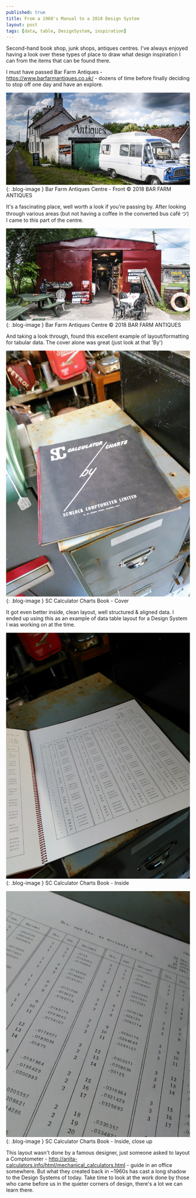 ```yaml
---
published: true
title: From a 1960's Manual to a 2018 Design System
layout: post
tags: [data, table, DesignSystem, inspiration]
---
```

Second-hand book shop, junk shops, antiques centres. I've always enjoyed having a look over these types of place to draw what design inspiration I can from the items that can be found there.

I must have passed Bar Farm Antiques - https://www.barfarmantiques.co.uk/ - dozens of time before finally deciding to stop off one day and have an explore.

![Bar Farm Antiques Centre - Front © 2018 BAR FARM ANTIQUES](https://raw.githubusercontent.com/whitingx/whitingx.github.io/master/_posts/images/bar-farm-front.jpg "Bar Farm Antiques Centre - Front © 2018 BAR FARM ANTIQUES"){: .blog-image }
<span class="blog-image-caption">Bar Farm Antiques Centre - Front © 2018 BAR FARM ANTIQUES</span>

It's a fascinating place, well worth a look if you're passing by. After looking through various areas (but not having a coffee in the converted bus café ツ) I came to this part of the centre.

![Bar Farm Antiques Centre © 2018 BAR FARM ANTIQUES](https://raw.githubusercontent.com/whitingx/whitingx.github.io/master/_posts/images/bar-farm-shack.jpg "Bar Farm Antiques Centre © 2018 BAR FARM ANTIQUES"){: .blog-image }
<span class="blog-image-caption">Bar Farm Antiques Centre © 2018 BAR FARM ANTIQUES</span>

And taking a look through, found this excellent example of layout/formatting for tabular data. The cover alone was great (just look at that 'By')

![SC Calculator Charts Book - Cover](https://raw.githubusercontent.com/whitingx/whitingx.github.io/master/_posts/images/sc-calc-chart-front.jpg "SC Calculator Charts Book - Cover"){: .blog-image }
<span class="blog-image-caption">SC Calculator Charts Book - Cover</span>

It got even better inside, clean layout, well structured & aligned data. I ended up using this as an example of data table layout for a Design System I was working on at the time.

![SC Calculator Charts Book - Inside](https://raw.githubusercontent.com/whitingx/whitingx.github.io/master/_posts/images/sc-calc-chart-inside.jpg "SC Calculator Charts Book - Inside"){: .blog-image }
<span class="blog-image-caption">SC Calculator Charts Book - Inside</span>

![SC Calculator Charts Book - Inside, close up](https://raw.githubusercontent.com/whitingx/whitingx.github.io/master/_posts/images/sc-calc-chart-close.jpg "SC Calculator Charts Book - Inside, close up"){: .blog-image }
<span class="blog-image-caption">SC Calculator Charts Book - Inside, close up</span>

This layout wasn't done by a famous designer, just someone asked to layout a Comptometer - http://anita-calculators.info/html/mechanical_calculators.html - guide in an office somewhere. But what they created back in ~1960s has cast a long shadow to the Design Systems of today. Take time to look at the work done by those who came before us in the quieter corners of design, there's a lot we can learn there.